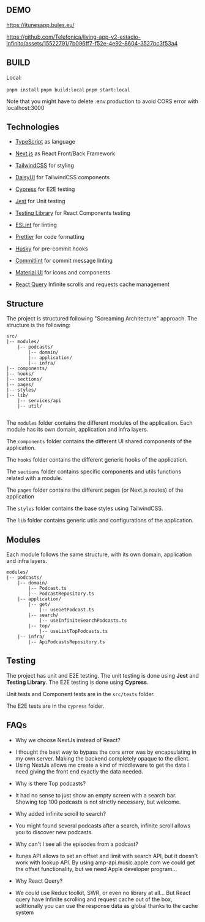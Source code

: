 ## DEMO

https://itunesapp.bules.eu/

https://github.com/Telefonica/living-app-v2-estadio-infinito/assets/15522791/7b096ff7-f52e-4e92-8604-3527bc3f53a4

## BUILD
Local:

`pnpm install`
`pnpm build:local`
`pnpm start:local`

Note that you might have to delete .env.production to avoid CORS error with localhost:3000

## Technologies
- [TypeScript](https://www.typescriptlang.org/) as language
- [Next.js](https://nextjs.org/) as React Front/Back Framework



- [TailwindCSS](https://tailwindcss.com/) for styling
- [DaisyUI](https://daisyui.com/) for TailwindCSS components
- [Cypress](https://www.cypress.io/) for E2E testing
- [Jest](https://jestjs.io/) for Unit testing
- [Testing Library](https://testing-library.com/) for React Components 
  testing
- [ESLint](https://eslint.org/) for linting
- [Prettier](https://prettier.io/) for code formatting
- [Husky](https://typicode.github.io/husky/#/) for pre-commit hooks
- [Commitlint](https://commitlint.js.org/#/) for commit message linting
- [Material UI](https://mui.com/) for icons and components
- [React Query](https://tanstack.com/query/) Infinite scrolls and requests cache management

## Structure
The project is structured following "Screaming Architecture" approach. The structure is the following:
```
src/
|-- modules/
    |-- podcasts/
        |-- domain/
        |-- application/
        |-- infra/
|-- components/
|-- hooks/
|-- sections/
|-- pages/
|-- styles/
|-- lib/
    |-- services/api
    |-- util/
     
```

The `modules` folder contains the different modules of the application. Each module has its own domain, application and infra layers.

The `components` folder contains the different UI shared components of the application.

The `hooks` folder contains the different generic hooks of the application.

The `sections` folder contains specific components and utils functions related with a module.

The `pages` folder contains the different pages (or Next.js routes) of the application

The `styles` folder contains the base styles using TailwindCSS.

The `lib` folder contains generic utils and configurations of the application.

## Modules

Each module follows the same structure, with its own domain, application and infra layers.

```
modules/
|-- podcasts/
    |-- domain/
        |-- Podcast.ts
        |-- PodcastRepository.ts
    |-- application/
        |-- get/
            |-- useGetPodcast.ts
        |-- search/
            |-- useInfiniteSearchPodcasts.ts
        |-- top/
            |-- useListTopPodcasts.ts
    |-- infra/
        |-- ApiPodcastsRepository.ts
```

## Testing

The project has unit and E2E testing. The unit testing is done using **Jest** and **Testing Library**. The E2E testing is done using **Cypress**.

Unit tests and Component tests are in the `src/tests` folder.

The E2E tests are in the `cypress` folder.


## FAQs

- Why we choose NextJs instead of React?

+ I thought the best way to bypass the cors error was by encapsulating in my own server. Making the backend completely opaque to the client.
+ Using NextJs allows me create a kind of middleware to get the data I need giving the front end exactly the data needed.


- Why is there Top podcasts?

+ It had no sense to just show an empty screen with a search bar. Showing top 100 podcasts is not strictly necessary, but welcome.

- Why added infinite scroll to search? 

+ You might found several podcasts after a search, infinite scroll allows you to discover new podcasts.

- Why can't I see all the episodes from a podcast? 

+ Itunes API allows to set an offset and limit with search API, but it doesn't work with lookup API. By using amp-api.music.apple.com we could get the offset functionality, but we need Apple developer program...

- Why React Query?

+ We could use Redux toolkit, SWR, or even no library at all... But React query have Infinite scrolling and request cache out of the box, adittionally you can use the response data as global thanks to the cache system


